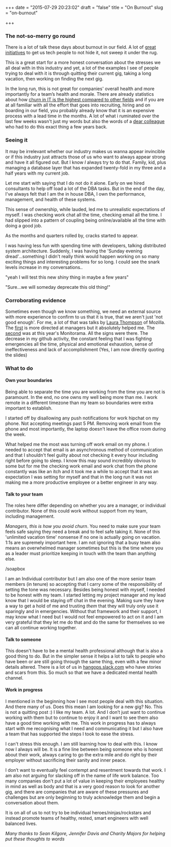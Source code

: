 +++
date = "2015-07-29 20:23:02"
draft = "false"
title = "On Burnout"
slug = "on-burnout"

+++

### The not-so-merry go round


There is a lot of talk these days about burnout in our field. A lot of [great](http://burnout.io) [initiatives](http://mhprompt.org) to get us tech people to not hide it, not sweep it under the rug. 

This is a great start for a more honest conversation about the stresses we all deal with in this industry and yet, a lot of the examples I see of people trying to deal with it is through quitting their current gig, taking a long vacation, then working on finding the next gig. 

In the long run, this is not great for companies' overall health and more importantly for a team’s health and morale. There are already statistics about how [churn in IT is the highest compared to other fields](http://www.techrepublic.com/blog/career-management/tech-companies-have-highest-turnover-rate/) and if you are at all familiar with all the effort that goes into recruiting, hiring and on boarding in our field, you probably already know that it is an expensive process with a lead time in the months. A lot of what i ruminated over the last few weeks wasn't just my words but also the words of a [dear colleague](http://logikal.is/blog/2013/04/30/a-month-to-myself/) who had to do this exact thing a few years back.


### Seeing it

It may be irrelevant whether our industry makes us wanna appear invincible or if this industry just attracts those of us who want to always appear strong and have it all figured out. But I know *I* always try to do that. Family, kid, plus managing a database layer that has expanded twenty-fold in my three and a half years with my current job. 

Let me start with saying that I do not do it alone. Early on we hired consultants to help off load a lot of the DBA tasks. But in the end of the day, I've always felt that I am the in house DBA, I own the performance, management, and health of these systems. 

This sense of ownership, while lauded, led me to unrealistic expectations of myself. I was checking work chat all the time, checking email all the time. I had slipped into a pattern of coupling being online/available all the time with doing a good job. 

As the months and quarters rolled by, cracks started to appear. 

I was having less fun with spending time with developers, talking distributed system architecture. Suddenly, I was having the 'Sunday evening dread'...something I didn't really think would happen working on so many exciting things and interesting problems for so long.  I could see the snark levels increase in my conversations..

"yeah I will test this new shiny thing in maybe a few years"

"Sure...we will someday deprecate this old thing!"

### Corroborating evidence

Sometimes even though we know something, we need an external source with more experience to confirm to us that it is true, that we aren't just 'not good enough'. For me, a lot of that was talks by [Laura Thompson](https://twitter.com/lxt) of Mozilla. The [first](http://original.livestream.com/etsycodeascraft/video?clipId=pla_b7da40fe-ac51-4a87-ac0b-6002899457eb&utm_source=lslibrary&utm_medium=ui-thumb) is more directed at managers but it absolutely helped me. The [second](https://vimeo.com/131484322) was at this year's Monitorama. All the signs were there. The decrease in my github activity, the constant feeling that I was fighting emergencies all the time, physical and emotional exhaustion, sense of ineffectiveness and lack of accomplishment (Yes, I am now directly quoting the slides)

### What to do

#### Own your boundaries

Being able to separate the time you are working from the time you are not is paramount. In the end, no one owns my well being more than me. I work remote in a different timezone than my team so boundaries were extra important to establish.

 I started off by disallowing any push notifications for work hipchat on my phone. Not accepting meetings past 5 PM. Removing work email from the phone and most importantly, the laptop doesn't leave the office room during the week. 

What helped me the most was turning off work email on my phone. I needed to accept that email is an asynchronous method of communication and that I shouldn't feel guilty about not checking it every hour including right before going to sleep. I know this may sound incredibly obvious to some but for me the checking work email and work chat from the phone constantly was like an itch and it took me a while to accept that it was an expectation I was setting for myself and that in the long run it was not making me a more productive employee or a better engineer in any way.
 

#### Talk to your team

The roles here differ depending on whether you are a manager, or individual contributor. None of this could work without support from my team, including management. 

*Managers, this is how you avoid churn*.  You need to make sure your team feels safe saying they need a break and to feel safe taking it. None of this 'unlimited vacation time' nonsense if no one is actually going on vacation. 1:1s are supremely important here. I am not ignoring that a busy team also means an overwhelmed manager sometimes but this is the time where you as a leader must prioritize keeping in touch with the team than anything else. 

/soapbox


I am an Individual contributor but I am also one of the more senior team members (in tenure) so accepting that I carry some of the responsibility of setting the tone was necessary. Besides being honest with myself, I needed to be honest with my team. I started letting my project manager and my lead know that I would be staying off chat in the evening. Making sure they have a way to get a hold of me and trusting *them* that they will truly only use it sparingly and in emergencies. Without that framework and their support, I may know what I need but I would not feel empowered to act on it and I am very grateful that they let me do that and do the same for themselves so we can all continue working together.


#### Talk to someone

This doesn't have to be a mental health professional although that is also a good thing to do. But in the simpler sense it helps a lot to talk to people who have been or are still going through the same thing, even with a few minor details altered. There is a lot of us in [hangops.slack.com](http://signup.hangops.com) who have stories and scars from this. So much so that we have a dedicated mental health channel.

#### Work in progress

I mentioned in the beginning how I see most people deal with this situation. And there many of us. Does this mean I am looking for a new gig? No. This is not a quitting post :) I like my team. A lot. And I don’t just want to continue working with them but to continue to enjoy it and I want to see them also have a good time working with me. This work in progress has to always start with me recognising what I need and communicating it but I also have a team that has supported the steps I took to ease the stress. 

I can't stress this enough. I am still learning how to deal with this. I know now I always will be. It is a fine line between being someone who is honest about their work, always caring to go the extra mile and do right by their employer without sacrificing their sanity and inner peace.

I don’t want to eventually feel contempt and resentment towards that work. I am also not arguing for slacking off in the name of life work balance. Too many companies don't put a lot of value in keeping their employees healthy in mind as well as body and that is a very good reason to look for another gig, and there are companies that are aware of these pressures and challenges but are only beginning to truly acknowledge them and begin a conversation about them. 

It is on all of us to not try to be individual heroes/ninjas/rockstars and instead promote teams of healthy, rested, smart engineers with well balanced lives.


_Many thanks to Sean Kilgore, Jennifer Davis and Charity Majors for helping put these thoughts to words_


